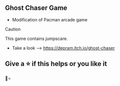 Ghost Chaser Game
---------------------------------------------------------------
- Modification of Pacman arcade game
> [!CAUTION]
> This game contains jumpscare.
- Take a look --> https://depram.itch.io/ghost-chaser

## Give a ⭐ if this helps or you like it
🐺⭐
